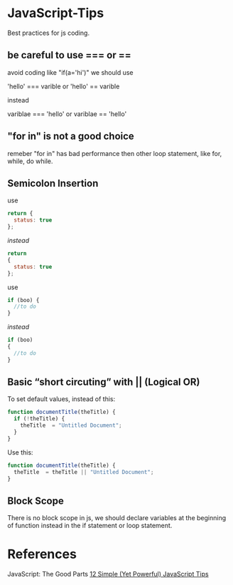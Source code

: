 # JavaScript-Tips
Best practices for js coding.


## be careful to use === or ==
avoid coding like "if(a='hi')"
we should use

'hello' === varible or 'hello' == varible

instead

variblae === 'hello' or variblae == 'hello'


## "for in" is not a good choice
remeber "for in" has bad performance then other loop statement, like for, while, do while.


## Semicolon Insertion
use
```javascript
return {
  status: true
};
```
*instead*
```javascript
return
{
  status: true
};
```
use
```javascript
if (boo) {
  //to do
}
```
*instead*
```javascript
if (boo)
{
  //to do
}
```
## Basic “short circuting” with || (Logical OR)
To set default values, instead of this:
```javascript
function documentTitle(theTitle) {
  if (!theTitle) {
    theTitle  = "Untitled Document";
  }
}
```
Use this:
```javascript
function documentTitle(theTitle) {
  theTitle  = theTitle || "Untitled Document";
}
```

## Block Scope
There is no block scope in js, we should declare variables at the beginning of function instead in the if statement or loop statement.

# References
JavaScript: The Good Parts
[12 Simple (Yet Powerful) JavaScript Tips](http://javascriptissexy.com/12-simple-yet-powerful-javascript-tips/)
